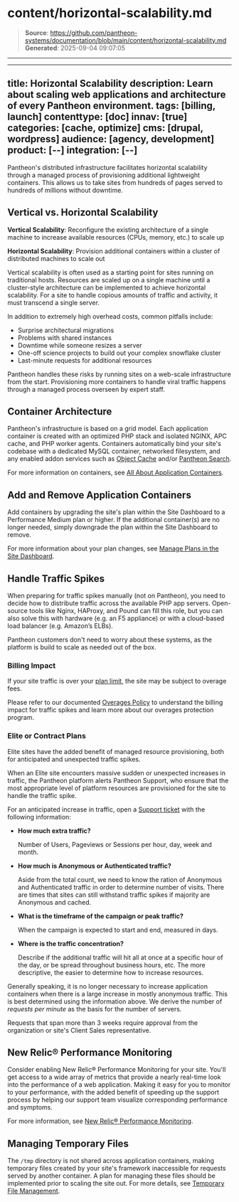 # content/horizontal-scalability.md

> **Source**: https://github.com/pantheon-systems/documentation/blob/main/content/horizontal-scalability.md
> **Generated**: 2025-09-04 09:07:05

---

---
title: Horizontal Scalability
description: Learn about scaling web applications and architecture of every Pantheon environment.
tags: [billing, launch]
contenttype: [doc]
innav: [true]
categories: [cache, optimize]
cms: [drupal, wordpress]
audience: [agency, development]
product: [--]
integration: [--]
---

Pantheon's distributed infrastructure facilitates horizontal scalability through a managed process of provisioning additional lightweight containers. This allows us to take sites from hundreds of pages served to hundreds of millions without downtime.

## Vertical vs. Horizontal Scalability

**Vertical Scalability**: Reconfigure the existing architecture of a single machine to increase available resources (CPUs, memory, etc.) to scale up

**Horizontal Scalability**: Provision additional containers within a cluster of distributed machines to scale out

Vertical scalability is often used as a starting point for sites running on traditional hosts. Resources are scaled up on a single machine until a cluster-style architecture can be implemented to achieve horizontal scalability. For a site to handle copious amounts of traffic and activity, it must transcend a single server.

In addition to extremely high overhead costs, common pitfalls include:

- Surprise architectural migrations
- Problems with shared instances
- Downtime while someone resizes a server
- One-off science projects to build out your complex snowflake cluster
- Last-minute requests for additional resources

Pantheon handles these risks by running sites on a web-scale infrastructure from the start. Provisioning more containers to handle viral traffic happens through a managed process overseen by expert staff.

## Container Architecture

Pantheon's infrastructure is based on a grid model. Each application container is created with an optimized PHP stack and isolated NGINX, APC cache, and PHP worker agents. Containers automatically bind your site's codebase with a dedicated MySQL container, networked filesystem, and any enabled addon services such as [Object Cache](/object-cache) and/or [Pantheon Search](/solr).

For more information on containers, see [All About Application Containers](/application-containers).

## Add and Remove Application Containers

Add containers by upgrading the site's plan within the Site Dashboard to a Performance Medium plan or higher. If the additional container(s) are no longer needed, simply downgrade the plan within the Site Dashboard to remove.

For more information about your plan changes, see [Manage Plans in the Site Dashboard](/guides/legacy-dashboard/site-plan/#upgrades).
## Handle Traffic Spikes

When preparing for traffic spikes manually (not on Pantheon), you need to decide how to distribute traffic across the available PHP app servers. Open-source tools like Nginx, HAProxy, and Pound can fill this role, but you can also solve this with hardware (e.g. an F5 appliance) or with a cloud-based load balancer (e.g. Amazon’s ELBs).

Pantheon customers don't need to worry about these systems, as the platform is build to scale as needed out of the box.

### Billing Impact

If your site traffic is over your [plan limit](https://pantheon.io/plans/pricing?docs), the site may be subject to overage fees.

Please refer to our documented [Overages Policy](/guides/account-mgmt/traffic/overages) to understand the billing impact for traffic spikes and learn more about our overages protection program.

### Elite or Contract Plans

Elite sites have the added benefit of managed resource provisioning, both for anticipated and unexpected traffic spikes.

When an Elite site encounters massive sudden or unexpected increases in traffic, the Pantheon platform alerts Pantheon Support, who ensure that the most appropriate level of platform resources are provisioned for the site to handle the traffic spike.

For an anticipated increase in traffic, open a [Support ticket](/guides/support/contact-support/#general-support-ticket) with the following information:

- **How much extra traffic?**

  Number of Users, Pageviews or Sessions per hour, day, week and month.

- **How much is Anonymous or Authenticated traffic?**

  Aside from the total count, we need to know the ration of Anonymous and Authenticated traffic in order to determine number of visits. There are times that sites can still withstand traffic spikes if majority are Anonymous and cached.

- **What is the timeframe of the campaign or peak traffic?**

  When the campaign is expected to start and end, measured in days.

- **Where is the traffic concentration?**

  Describe if the additional traffic will hit all at once at a specific hour of the day, or be spread throughout business hours, etc. The more descriptive, the easier to determine how to increase resources.

Generally speaking, it is no longer necessary to increase application containers when there is a large increase in mostly anonymous traffic. This is best determined using the information above. We derive the number of *requests per minute* as the basis for the number of servers.

Requests that span more than 3 weeks require approval from the organization or site's Client Sales representative.

## New Relic&reg; Performance Monitoring

Consider enabling New Relic&reg; Performance Monitoring for your site. You'll get access to a wide array of metrics that provide a nearly real-time look into the performance of a web application. Making it easy for you to monitor to your performance, with the added benefit of speeding up the support process by helping our support team visualize corresponding performance and symptoms.

For more information, see [New Relic&reg; Performance Monitoring](/guides/new-relic).

## Managing Temporary Files

The `/tmp` directory is not shared across application containers, making temporary files created by your site's framework inaccessible for requests served by another container. A plan for managing these files should be implemented prior to scaling the site out. For more details, see [Temporary File Management](/guides/filesystem/tmp).
